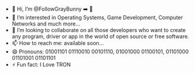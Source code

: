- 👋 Hi, I’m @FollowGrayBunny ➡️ 🐰 
- 👀 I’m interested in Operating Systems, Game Development, Computer Networks and much more...
- 💞️ I’m looking to collaborate on all those developers who want to create any program, driver or app in the world of open source or free software. 
- 📫 How to reach me: available soon...
- 😄 Pronouns: 01001101 01110010 00101110, 01001000 01100101, 01101000 01101001 01101101
- ⚡ Fun fact: I Love TRON

<!---
FollowGrayBunny/FollowGrayBunny is a ✨ special ✨ repository because its `README.md` (this file) appears on your GitHub profile.
You can click the Preview link to take a look at your changes.
--->
